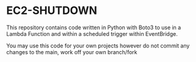# EC2-SHUTDOWN

This repository contains code written in Python with Boto3 to use in a Lambda Function
and within a scheduled trigger within EventBridge.

You may use this code for your own projects however do not commit any changes to the main, work off your own branch/fork
